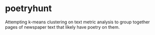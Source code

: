 # poetryhunt
Attempting k-means clustering on text metric analysis to group together pages of newspaper text that likely have poetry on them.
